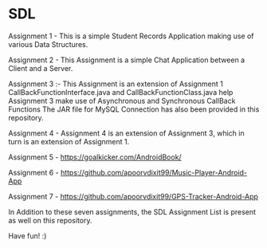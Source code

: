 # SDL

Assignment 1 - This is a simple Student Records Application making use of various Data Structures.

Assignment 2 - This Assignment is a simple Chat Application between a Client and a Server.

Assignment 3 :-
  This Assignment is an extension of Assignment 1
  CallBackFunctionInterface.java and CallBackFunctionClass.java help Assignment 3 make use of Asynchronous and Synchronous CallBack Functions
  The JAR file for MySQL Connection has also been provided in this repository. 

Assignment 4 - Assignment 4 is an extension of Assignment 3, which in turn is an extension of Assignment 1.

Assignment 5 - https://goalkicker.com/AndroidBook/

Assignment 6 - https://github.com/apoorvdixit99/Music-Player-Android-App

Assignment 7 - https://github.com/apoorvdixit99/GPS-Tracker-Android-App

In Addition to these seven assignments, the SDL Assignment List is present as well on this repository.

Have fun! :)
